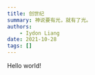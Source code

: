 ```yaml
---
title: 创世纪
summary: 神说要有光，就有了光。
authors:
    - Iydon Liang
date: 2021-10-28
tags: []
---
```


Hello world!
